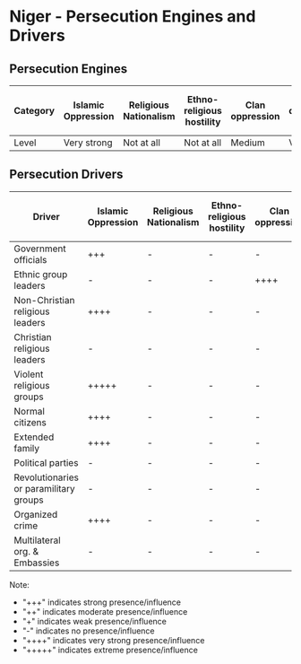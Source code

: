 # Niger - Persecution Engines and Drivers

## Persecution Engines

| Category | Islamic Oppression | Religious Nationalism | Ethno-religious hostility | Clan oppression | Christian denominational oppression | Communist and post-Communist oppression | Secular intolerance | Dictatorial paranoia | Organized corruption and crime |
|----------|-------------------|----------------------|---------------------------|-----------------|-------------------------------------|------------------------------------------|---------------------|---------------------|------------------------------|
| Level | Very strong | Not at all | Not at all | Medium | Very weak | Not at all | Not at all | Not at all | Strong |

## Persecution Drivers

| Driver | Islamic Oppression | Religious Nationalism | Ethno-religious hostility | Clan oppression | Christian denominational oppression | Communist and post-Communist oppression | Secular intolerance | Dictatorial paranoia | Organized corruption and crime |
|--------|-------------------|----------------------|---------------------------|-----------------|-------------------------------------|------------------------------------------|---------------------|---------------------|------------------------------|
| Government officials | +++ | - | - | - | - | - | - | - | +++ |
| Ethnic group leaders | - | - | - | ++++ | - | - | - | - | - |
| Non-Christian religious leaders | ++++ | - | - | - | - | - | - | - | - |
| Christian religious leaders | - | - | - | - | + | - | - | - | - |
| Violent religious groups | +++++ | - | - | - | - | - | - | - | ++++ |
| Normal citizens | ++++ | - | - | - | - | - | - | - | - |
| Extended family | ++++ | - | - | - | - | - | - | - | - |
| Political parties | - | - | - | - | - | - | - | - | - |
| Revolutionaries or paramilitary groups | - | - | - | - | - | - | - | - | - |
| Organized crime | ++++ | - | - | - | - | - | - | - | ++++ |
| Multilateral org. & Embassies | - | - | - | - | - | - | - | - | - |

Note: 
- "+++" indicates strong presence/influence
- "++" indicates moderate presence/influence
- "+" indicates weak presence/influence
- "-" indicates no presence/influence
- "++++" indicates very strong presence/influence
- "+++++" indicates extreme presence/influence